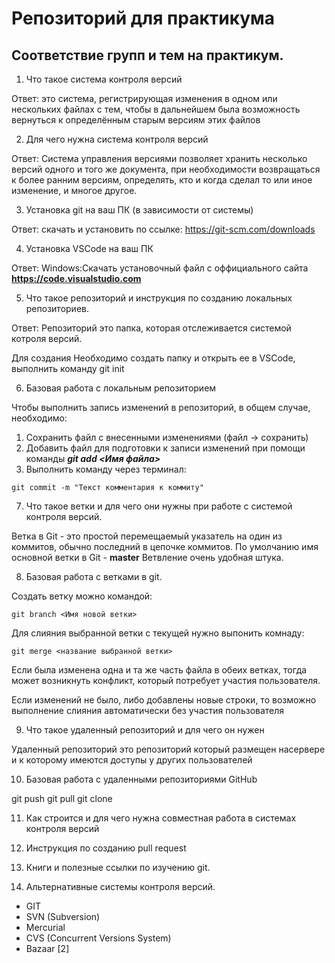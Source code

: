 # Репозиторий для практикума
## Соответствие групп и тем на практикум.

1. Что такое система контроля версий

Ответ: это система, регистрирующая изменения в одном или нескольких файлах с тем, чтобы в дальнейшем была возможность вернуться к определённым старым версиям этих файлов

2. Для чего нужна система контроля версий

Ответ: Система управления версиями позволяет хранить несколько версий одного и того же документа, при необходимости возвращаться к более ранним версиям, определять, кто и когда сделал то или иное изменение, и многое другое.

3. Установка git на ваш ПК (в зависимости от системы)

Ответ:
скачать и установить по ссылке: https://git-scm.com/downloads

4. Установка VSCode на ваш ПК

Ответ:
Windows:Скачать установочный файл с оффициального сайта **https://code.visualstudio.com**


5. Что такое репозиторий и инструкция по созданию локальных репозиториев.

Ответ: Репозиторий это папка, которая отслеживается системой котроля версий.

Для создания Необходимо создать папку и открыть ее в VSCode, выполнить команду git init

6. Базовая работа с локальным репозиторием

Чтобы выполнить запись изменений в репозиторий, в общем случае, необходимо:

1. Сохранить файл с внесенными изменениями (файл -> сохранить) 
2. Добавить файл для подготовки к записи изменений при помощи команды ***git add <Имя файла>***
3. Выполнить команду через терминал: 
```
git commit -m "Текст комментария к коммиту"
```
7. Что такое ветки и для чего они нужны при работе с системой контроля версий.

Ветка в Git - это простой перемещаемый указатель на один из коммитов, обычно последний в цепочке коммитов. 
По умолчанию имя основной ветки в Git - **master**
Ветвление очень удобная штука. 

8. Базовая работа с ветками в git.

Создать ветку можно командой:
```
git branch <Имя новой ветки>
```
Для слияния  выбранной ветки с текущей нужно выпонить комнаду:
```
git merge <название выбранной ветки>
```
Если была изменена одна и та же часть файла в обеих ветках, тогда может возникнуть конфликт, который потребует участия пользователя. 

Если изменений не было, либо добавлены новые строки, то возможно выполнение слияния автоматически без участия пользователя

9. Что такое удаленный репозиторий и для чего он нужен

Удаленный репозиторий это репозиторий который размещен насервере и к которому имеются доступы у других пользователей

10. Базовая работа с удаленными репозиториями GitHub

git push
git pull
git clone

11. Как строится и для чего нужна совместная работа в системах контроля версий

12. Инструкция по созданию pull request
13. Книги и полезные ссылки по изучению git.
14. Альтернативные системы контроля версий.

* GIT
* SVN (Subversion)
* Mercurial
* CVS (Concurrent Versions System)
* Bazaar [2]
